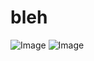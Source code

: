 # bleh
![Image](https://github.com/user-attachments/assets/169cce7d-19c1-4eeb-9b5d-5ccd2f1e49bf)
![Image](https://github.com/user-attachments/assets/dd26f50f-889f-4325-b133-84403165cbf7)
